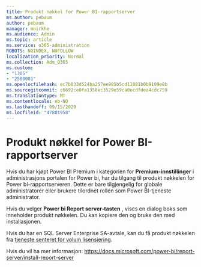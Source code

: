 ```yaml
---
title: Produkt nøkkel for Power BI-rapportserver
ms.author: pebaum
author: pebaum
manager: mnirkhe
ms.audience: Admin
ms.topic: article
ms.service: o365-administration
ROBOTS: NOINDEX, NOFOLLOW
localization_priority: Normal
ms.collection: Adm_O365
ms.custom:
- "1305"
- "2500001"
ms.openlocfilehash: ec7b033d524ba257ee985b5cd11881b0b9109e8b
ms.sourcegitcommit: c6692ce0fa1358ec3529e59ca0ecdfdea4cdc759
ms.translationtype: MT
ms.contentlocale: nb-NO
ms.lasthandoff: 09/15/2020
ms.locfileid: "47801958"
---
```

# <a name="power-bi-report-server-product-key"></a>Produkt nøkkel for Power BI-rapportserver

Hvis du har kjøpt Power BI Premium i kategorien for **Premium-innstillinger** i administrasjons portalen for Power bi, har du tilgang til produkt nøkkelen for Power bi-rapportserveren. Dette er bare tilgjengelig for globale administratorer eller brukere tilordnet rollen som Power BI-tjeneste administrator.

Hvis du velger **Power bi Report server-tasten** , vises en dialog boks som inneholder produkt nøkkelen. Du kan kopiere den og bruke den med installasjonen.

Hvis du har en SQL Server Enterprise SA-avtale, kan du få produkt nøkkelen fra [tjeneste senteret for volum lisensiering](https://www.microsoft.com/Licensing/servicecenter/).

Hvis du vil ha mer informasjon: https://docs.microsoft.com/power-bi/report-server/install-report-server
